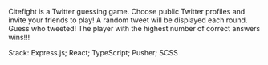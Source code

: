 Citefight is a Twitter guessing game. Choose public Twitter profiles and invite your friends to play! A random tweet will be displayed each round. Guess who tweeted! The player with the highest number of correct answers wins!!!

Stack: Express.js; React; TypeScript; Pusher; SCSS
